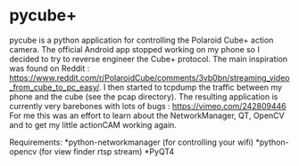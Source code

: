 # pycube+

pycube is a python application for controlling the Polaroid Cube+ action camera.
The official Android app stopped working on my phone so I decided to try to reverse engineer the Cube+ protocol. The main inspiration was found on Reddit : https://www.reddit.com/r/PolaroidCube/comments/3vb0bn/streaming_video_from_cube_to_pc_easy/. I then started to tcpdump the traffic between my phone and the cube (see the pcap directory).
The resulting application is currently very barebones with lots of bugs  : https://vimeo.com/242809446 
For me this was an effort to learn about the NetworkManager, QT, OpenCV and to get my little actionCAM working again.

Requirements:
  *python-networkmanager  (for controlling your wifi)
  *python-opencv          (for view finder rtsp stream)
  *PyQT4
 
